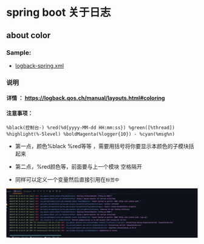 # spring boot 关于日志

## about color
###  Sample: 
- [logback-spring.xml](https://gist.github.com/hiyenwong/027c33768d61b2e9a7566d15a5a31f6c#file-logback-spring-xml)

### 说明
#### 详情 ： https://logback.qos.ch/manual/layouts.html#coloring

#### 注意事项：

`%black(控制台-) %red(%d{yyyy-MM-dd HH:mm:ss}) %green([%thread]) %highlight(%-5level) %boldMagenta(%logger{10}) - %cyan(%msg%n)`

- 第一点，颜色%black %red等等 ，需要用括号将你要显示本颜色的子模块括起来

- 第二点，%red颜色等，前面要与上一个模块 空格隔开

- 同样可以定义一个变量然后直接引用在`标签中`

![image](../../../images/program/java/springboot/springboot-logback.png)